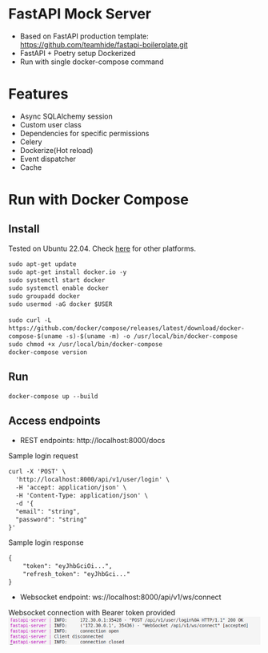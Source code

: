 # FastAPI Mock Server
- Based on FastAPI production template: https://github.com/teamhide/fastapi-boilerplate.git
- FastAPI + Poetry setup Dockerized
- Run with single docker-compose command

# Features
- Async SQLAlchemy session
- Custom user class
- Dependencies for specific permissions
- Celery
- Dockerize(Hot reload)
- Event dispatcher
- Cache

# Run with Docker Compose

## Install
Tested on Ubuntu 22.04. Check [here](https://docs.docker.com/engine/install/) for other platforms.
```shell
sudo apt-get update
sudo apt-get install docker.io -y
sudo systemctl start docker
sudo systemctl enable docker
sudo groupadd docker
sudo usermod -aG docker $USER

sudo curl -L https://github.com/docker/compose/releases/latest/download/docker-compose-$(uname -s)-$(uname -m) -o /usr/local/bin/docker-compose
sudo chmod +x /usr/local/bin/docker-compose
docker-compose version
```

## Run 
```shell
docker-compose up --build
```

## Access endpoints
- REST endpoints: http://localhost:8000/docs

Sample login request
```shell
curl -X 'POST' \
  'http://localhost:8000/api/v1/user/login' \
  -H 'accept: application/json' \
  -H 'Content-Type: application/json' \
  -d '{
  "email": "string",
  "password": "string"
}'
```

Sample login response
```shell
{
    "token": "eyJhbGciOi...",
    "refresh_token": "eyJhbGci..."
}
```

- Websocket endpoint: ws://localhost:8000/api/v1/ws/connect

Websocket connection with Bearer token provided
![Test screenshot](assets/screenshot.png)